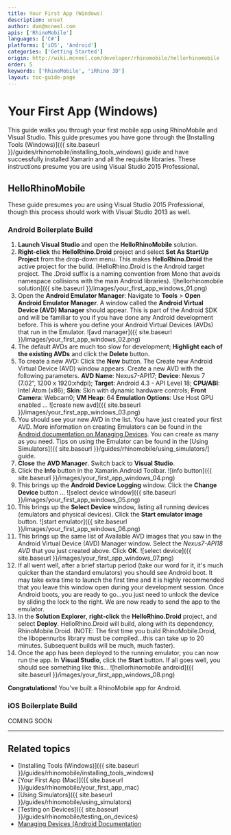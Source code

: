 ```yaml
---
title: Your First App (Windows)
description: unset
author: dan@mcneel.com
apis: ['RhinoMobile']
languages: ['C#']
platforms: ['iOS', 'Android']
categories: ['Getting Started']
origin: http://wiki.mcneel.com/developer/rhinomobile/hellorhinomobile
order: 5
keywords: ['RhinoMobile', 'iRhino 3D']
layout: toc-guide-page
---
```


# Your First App (Windows)

This guide walks you through your first mobile app using RhinoMobile and Visual Studio.  This guide presumes you have gone through the [Installing Tools (Windows)]({{ site.baseurl }}/guides/rhinomobile/installing_tools_windows) guide and have successfully installed Xamarin  and all the requisite libraries.  These instructions presume you are using Visual Studio 2015 Professional.

## HelloRhinoMobile

These guide presumes you are using Visual Studio 2015 Professional, though this process should work with Visual Studio 2013 as well.

### Android Boilerplate Build

1. **Launch Visual Studio** and open the **HelloRhinoMobile** solution.
1. **Right-click** the **HelloRhino.Droid** project and select **Set As StartUp Project** from the drop-down menu. This makes **HelloRhino.Droid** the active project for the build. (HelloRhino.Droid is the Android target project. The .Droid suffix is a naming convention from Mono that avoids namespace collisions with the main Android libraries).
![hellorhinomobile solution]({{ site.baseurl }}/images/your_first_app_windows_01.png)
1. Open the **Android Emulator Manager**: Navigate to **Tools** > **Open Android Emulator Manager**. A window called the **Android Virtual Device (AVD) Manager** should appear. This is part of the Android SDK and will be familiar to you if you have done any Android development before. This is where you define your Android Virtual Devices (AVDs) that run in the Emulator.
![avd manager]({{ site.baseurl }}/images/your_first_app_windows_02.png)
1. The default AVDs are much too slow for development; **Highlight each of the existing AVDs** and click the **Delete** button.
1. To create a new AVD: Click the **New** button. The Create new Android Virtual Device (AVD) window appears. Create a new AVD with the following parameters. **AVD Name**: Nexus7-API17; **Device**: Nexus 7 (7.02“, 1200 x 1920:xhdpi); **Target**: Android 4.3 - API Level 18; **CPU/ABI**: Intel Atom (x86); **Skin**: Skin with dynamic hardware controls; **Front Camera**: Webcam0; **VM Heap**: 64 **Emulation Options**: Use Host GPU enabled ...
![create new avd]({{ site.baseurl }}/images/your_first_app_windows_03.png)
1. You should see your new AVD in the list. You have just created your first AVD. More information on creating Emulators can be found in the [Android documentation on Managing Devices](http://developer.android.com/tools/devices/index.html). You can create as many as you need. Tips on using the Emulator can be found in the [Using Simulators]({{ site.baseurl }}/guides/rhinomobile/using_simulators/] guide.
1. **Close** the **AVD Manager**. Switch back to **Visual Studio**.
1. Click the **Info** button in the Xamarin.Android Toolbar.
![info button]({{ site.baseurl }}/images/your_first_app_windows_04.png)
1. This brings up the **Android Device Logging** window. Click the **Change Device** button ...
![select device window]({{ site.baseurl }}/images/your_first_app_windows_05.png)
1. This brings up the **Select Device** window, listing all running devices (emulators and physical devices). Click the **Start emulator image** button.
![start emulator]({{ site.baseurl }}/images/your_first_app_windows_06.png)
1. This brings up the same list of Available AVD images that you saw in the Android Virtual Device (AVD) Manager window. Select the *Nexus7-API18 AVD* that you just created above. Click **OK**.
![select device]({{ site.baseurl }}/images/your_first_app_windows_07.png)
1. If all went well, after a brief startup period (take our word for it, it's much quicker than the standard emulators) you should see Android boot. It may take extra time to launch the first time and it is highly recommended that you leave this window open during your development session. Once Android boots, you are ready to go…you just need to unlock the device by sliding the lock to the right. We are now ready to send the app to the emulator.
1. In the **Solution Explorer**, **right-click** the **HelloRhino.Droid** project, and select **Deploy**. HelloRhino.Droid will build, along with its dependency, RhinoMobile.Droid. (NOTE: The first time you build RhinoMobile.Droid, the libopennurbs library must be compiled…this can take up to 20 minutes. Subsequent builds will be much, much faster).
1. Once the app has been deployed to the running emulator, you can now run the app. In **Visual Studio**, click the **Start** button. If all goes well, you should see something like this...
![hellorhinomobile android]({{ site.baseurl }}/images/your_first_app_windows_08.png)

**Congratulations!**  You've built a RhinoMobile app for Android.

### iOS Boilerplate Build

COMING SOON

---

## Related topics

- [Installing Tools (Windows)]({{ site.baseurl }}/guides/rhinomobile/installing_tools_windows)
- [Your First App (Mac)]({{ site.baseurl }}/guides/rhinomobile/your_first_app_mac)
- [Using Simulators]({{ site.baseurl }}/guides/rhinomobile/using_simulators)
- [Testing on Devices]({{ site.baseurl }}/guides/rhinomobile/testing_on_devices)
- [Managing Devices (Android Documentation](http://developer.android.com/tools/devices/index.html)
